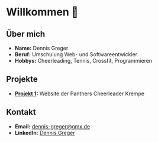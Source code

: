 # Willkommen 👋


## Über mich

- **Name:** Dennis Greger
- **Beruf:** Umschulung Web- und Softwareentwickler
- **Hobbys:** Cheerleading, Tennis, Crossfit, Programmieren


## Projekte

- **[Projekt 1](https://ephemeral-croissant-91bfe9.netlify.app/):** Website der Panthers Cheerleader Krempe

## Kontakt

- **Email:** dennis-greger@gmx.de
- **LinkedIn:** [Dennis Greger](https://www.linkedin.com/in/dennis-greger-03116a313/)
